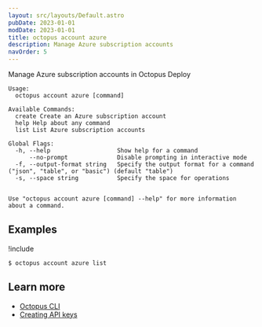 ```yaml
---
layout: src/layouts/Default.astro
pubDate: 2023-01-01
modDate: 2023-01-01
title: octopus account azure
description: Manage Azure subscription accounts
navOrder: 5
---
```


Manage Azure subscription accounts in Octopus Deploy


```
Usage:
  octopus account azure [command]

Available Commands:
  create Create an Azure subscription account
  help Help about any command
  list List Azure subscription accounts

Global Flags:
  -h, --help                   Show help for a command
      --no-prompt              Disable prompting in interactive mode
  -f, --output-format string   Specify the output format for a command ("json", "table", or "basic") (default "table")
  -s, --space string           Specify the space for operations


Use "octopus account azure [command] --help" for more information about a command.
```

## Examples

!include <samples-instance>


```
$ octopus account azure list

```

## Learn more

- [Octopus CLI](/docs/octopus-rest-api/cli)
- [Creating API keys](/docs/octopus-rest-api/how-to-create-an-api-key)